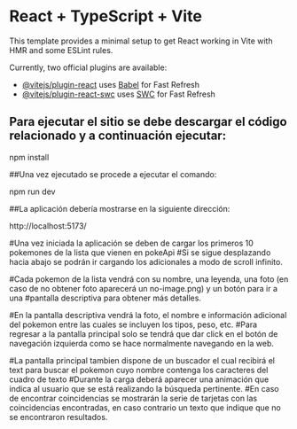 # React + TypeScript + Vite

This template provides a minimal setup to get React working in Vite with HMR and some ESLint rules.

Currently, two official plugins are available:

- [@vitejs/plugin-react](https://github.com/vitejs/vite-plugin-react/blob/main/packages/plugin-react) uses [Babel](https://babeljs.io/) for Fast Refresh
- [@vitejs/plugin-react-swc](https://github.com/vitejs/vite-plugin-react/blob/main/packages/plugin-react-swc) uses [SWC](https://swc.rs/) for Fast Refresh

## Para ejecutar el sitio se debe descargar el código relacionado y a continuación ejecutar:

npm install

##Una vez ejecutado se procede a ejecutar el comando: 

npm run dev

##La aplicación debería mostrarse en la siguiente dirección:

http://localhost:5173/

#Una vez iniciada la aplicación se deben de cargar los primeros 10 pokemones de la lista que vienen en pokeApi
#Si se sigue desplazando hacia abajo se podrán ir cargando los adicionales a modo de scroll infinito.

#Cada pokemon de la lista vendrá con su nombre, una leyenda, una foto (en caso de no obtener foto aparecerá un no-image.png) y un botón para ir a una
#pantalla descriptiva para obtener más detalles.

#En la pantalla descriptiva vendrá la foto, el nombre e información adicional del pokemon entre las cuales se incluyen los tipos, peso, etc.
#Para regresar a la pantalla principal solo se tendrá que dar click en el botón de navegación izquierda como se hace normalmente navegando en la web.

#La pantalla principal tambien dispone de un buscador el cual recibirá el text para buscar el pokemon cuyo nombre contenga los caracteres del cuadro de texto
#Durante la carga deberá aparecer una animación que indica al usuario que se está realizando la búsqueda pertinente.
#En caso de encontrar coincidencias se mostrarán la serie de tarjetas con las coincidencias encontradas, en caso contrario un texto que indique que no se encontraron resultados.
